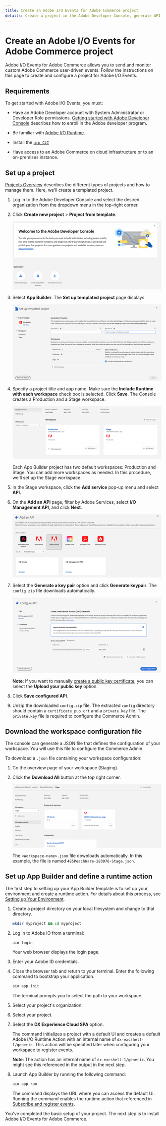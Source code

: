 ```yaml
---
title: Create an Adobe I/O Events for Adobe Commerce project
details: Create a project in the Adobe Developer Console, generate API credentials, and download the workspace configuration.
---
```


# Create an Adobe I/O Events for Adobe Commerce project

Adobe I/O Events for Adobe Commerce allows you to send and monitor custom Adobe Commerce user-driven events. Follow the instructions on this page to create and configure a project for Adobe I/O Events.

## Requirements

To get started with Adobe I/O Events, you must:

*  Have an Adobe Developer account with System Administrator or Developer Role permissions. [Getting started with Adobe Developer Console](https://developer.adobe.com/developer-console/docs/guides/getting-started/) describes how to enroll in the Adobe developer program.

*  Be familiar with [Adobe I/O Runtime](https://developer.adobe.com/runtime/docs/guides/getting-started/).

*  Install the [`aio CLI`](https://developer.adobe.com/runtime/docs/guides/getting-started/setup/)

*  Have access to an Adobe Commerce on cloud infrastructure or to an on-premises instance.

## Set up a project

[Projects Overview](https://developer.adobe.com/developer-console/docs/guides/projects/) describes the different types of projects and how to manage them. Here, we'll create a templated project.

1. Log in to the Adobe Developer Console and select the desired organization from the dropdown menu in the top-right corner.

1. Click **Create new project** > **Project from template**.

   ![Create a project](../_images/create-project.png)

1. Select **App Builder**. The **Set up templated project** page displays.

   ![Add an api](../_images/set-up-templated-project.png)

1. Specify a project title and app name. Make sure the **Include Runtime with each workspace** check box is selected. Click **Save**. The Console creates a Production and a Stage workspace.

   ![Add an api](../_images/workspaces.png)

   Each App Builder project has two default workspaces: Production and Stage. You can add more workspaces as needed. In this procedure, we'll set up the Stage workspace.

1. In the Stage workspace, click the **Add service** pop-up menu and select **API**.

1. On the **Add an API** page, filter by Adobe Services, select **I/O Management API**, and click **Next**.

   ![Select IO events](../_images/adobe-io-events.png)

1. Select the **Generate a key pair** option and click **Generate keypair**. The `config.zip` file downloads automatically.

   ![generate a key pair](../_images/generate-key-pair.png)

   **Note**: If you want to manually [create a public key certificate](https://developer.adobe.com/developer-console/docs/guides/authentication/JWT/JWTCertificate/), you can select the **Upload your public key** option.

1. Click **Save configured API**.

1. Unzip the downloaded `config.zip` file. The extracted `config` directory should contain a `certificate_pub.crt` and a `private.key` file. The `private.key` file is required to configure the Commerce Admin.

## Download the workspace configuration file

The console can generate a JSON file that defines the configuration of your workspace. You will use this file to configure the Commerce Admin.

To download a `.json` file containing your workspace configuration:

1. Go the overview page of your workspace (Staging).

1. Click the **Download All** button at the top right corner.

   ![download the workspace config](../_images/download-workspace-config.png)

   The `<Workspace-name>.json` file downloads automatically. In this example, the file is named `485PeachHare-283976-Stage.json`.

## Set up App Builder and define a runtime action

The first step to setting up your App Builder template is to set up your environment and create a runtime action. For details about this process, see [Setting up Your Environment](https://developer.adobe.com/runtime/docs/guides/getting-started/setup/).

1. Create a project directory on your local filesystem and change to that directory.

   ```bash
   mkdir myproject && cd myproject
   ```

1. Log in to Adobe IO from a terminal:

   ```bash
   aio login
   ```

   Your web browser displays the login page.

1. Enter your Adobe ID credentials.

1. Close the browser tab and return to your terminal. Enter the following command to bootstrap your application.

   ```bash
   aio app init   
   ```

   The terminal prompts you to select the path to your workspace.

1. Select your project's organization.

1. Select your project.

1. Select the  **DX Experience Cloud SPA** option.

   The command initializes a project with a default UI and creates a default Adobe I/O Runtime Action with an internal name of `dx-excshell-1/generic`. This action will be specified later when configuring your workspace to register events.

   **Note**: The action has an internal name of `dx-excshell-1/generic`. You might see this referenced in the output in the next step.

1. Launch App Builder by running the following command:

   ```bash
   aio app run
   ```

   The command displays the URL where you can access the default UI. Running the command enables the runtime action that referenced in [Subscribe and register events](#subscribe-and-register-events).

You've completed the basic setup of your project. The next step is to install Adobe I/O Events for Adobe Commerce.
